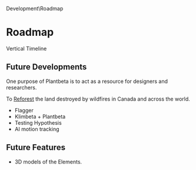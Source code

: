 Development\Roadmap

# Roadmap

Vertical Timeline

## Future Developments

One purpose of Plantbeta is to act as a resource for designers and researchers.

To [Reforest](https://www.lasy.gov.pl/en/information/news/a-forest-is-much-more-than-a-plantation) the land destroyed by wildfires in Canada and across the world.

- Flagger
- Klimbeta + Plantbeta
- Testing Hypothesis
- AI motion tracking 


## Future Features

- 3D models of the Elements.